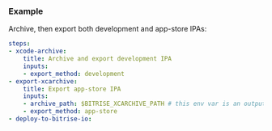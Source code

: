 ### Example

Archive, then export both development and app-store IPAs:

```yaml
steps:
- xcode-archive:
    title: Archive and export development IPA
    inputs:
    - export_method: development
- export-xcarchive:
    title: Export app-store IPA
    inputs:
    - archive_path: $BITRISE_XCARCHIVE_PATH # this env var is an output of the previous step
    - export_method: app-store
- deploy-to-bitrise-io:
```